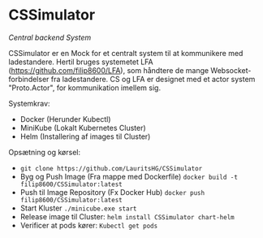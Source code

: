 # CSSimulator
*Central backend System*

CSSimulator er en Mock for et centralt system til at kommunikere med ladestandere. Hertil bruges systemetet LFA (https://github.com/filip8600/LFA), som håndtere de mange Websocket-forbindelser fra ladestandere.
CS og LFA er designet med et actor system "Proto.Actor", for kommunikation imellem sig.

Systemkrav:
- Docker (Herunder Kubectl)
- MiniKube (Lokalt Kubernetes Cluster)
- Helm (Installering af images til Cluster)

Opsætning og kørsel:
- ```git clone https://github.com/LauritsHG/CSSimulator```
- Byg og Push Image (Fra mappe med Dockerfile) ```docker build -t filip8600/CSSimulator:latest```
- Push til Image Repository (Fx Docker Hub) ```docker push filip8600/CSSimulator:latest```
- Start Kluster ```./minicube.exe start```
- Release image til Cluster: ```helm install CSSimulator chart-helm```
- Verificer at pods kører: ```Kubectl get pods```
